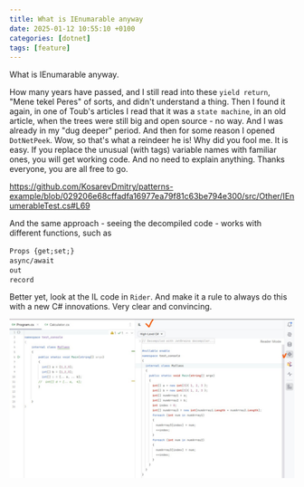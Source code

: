 ```yaml
---
title: What is IEnumarable anyway
date: 2025-01-12 10:55:10 +0100
categories: [dotnet]
tags: [feature]
---
```


What is IEnumarable anyway.

How many years have passed, and I still read into these `yield return`, "Mene tekel Peres" of sorts, and didn't understand a thing.
Then I found it again, in one of Toub's articles I read that it was a `state machine`, in an old article, when the trees were still big and open source - no way.
And I was already in my  "dug deeper" period.
And then for some reason I opened `DotNetPeek`. Wow, so that's what a reindeer he is! Why did you fool me. It is easy.
If you replace the unusual (with tags) variable names with familiar ones, you will get working code. And no need to explain anything. Thanks everyone, you are all free to go.

<https://github.com/KosarevDmitry/patterns-example/blob/029206e68cffadfa16977ea79f81c63be794e300/src/Other/IEnumerableTest.cs#L69>

And the same approach - seeing the decompiled code - works with different functions, such as

`Props {get;set;}`  
`async/await`  
`out`  
`record`  

Better yet, look at the IL code in `Rider`. And make it a rule to always do this with a new C# innovations.
Very clear and convincing.


![Il code](/assets/ILcode_panel.jpg)